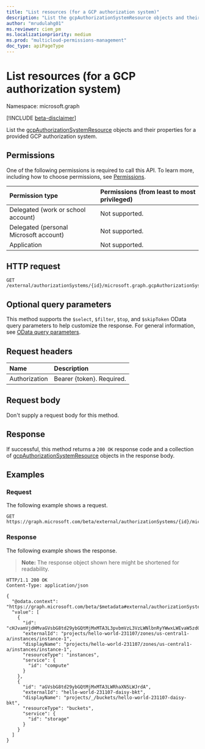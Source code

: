 ```yaml
---
title: "List resources (for a GCP authorization system)"
description: "List the gcpAuthorizationSystemResource objects and their properties for a provided GCP authorization system."
author: "mrudulahg01"
ms.reviewer: ciem_pm
ms.localizationpriority: medium
ms.prod: "multicloud-permissions-management"
doc_type: apiPageType
---
```


# List resources (for a GCP authorization system)
Namespace: microsoft.graph

[!INCLUDE [beta-disclaimer](../../includes/beta-disclaimer.md)]

List the [gcpAuthorizationSystemResource](../resources/gcpauthorizationsystemresource.md) objects and their properties for a provided GCP authorization system.

## Permissions
One of the following permissions is required to call this API. To learn more, including how to choose permissions, see [Permissions](/graph/permissions-reference).

|Permission type|Permissions (from least to most privileged)|
|:---|:---|
|Delegated (work or school account)|Not supported.|
|Delegated (personal Microsoft account)|Not supported.|
|Application|Not supported.|

<!--
[!INCLUDE [epm-rbac-servicenow-apis-read](../includes/rbac-for-apis/epm-rbac-servicenow-apis-read.md)]
-->

## HTTP request

<!-- {
  "blockType": "ignored"
}
-->
``` http
GET /external/authorizationSystems/{id}/microsoft.graph.gcpAuthorizationSystem/resources
```

## Optional query parameters
This method supports the `$select`, `$filter`, `$top`, and `$skipToken` OData query parameters to help customize the response. For general information, see [OData query parameters](/graph/query-parameters).

## Request headers
|Name|Description|
|:---|:---|
|Authorization|Bearer {token}. Required.|

## Request body
Don't supply a request body for this method.

## Response

If successful, this method returns a `200 OK` response code and a collection of [gcpAuthorizationSystemResource](../resources/gcpauthorizationsystemresource.md) objects in the response body.

## Examples

### Request
The following example shows a request.
<!-- {
  "blockType": "request",
  "name": "list_gcpauthorizationsystemresource"
}
-->
``` http
GET https://graph.microsoft.com/beta/external/authorizationSystems/{id}/microsoft.graph.gcpAuthorizationSystem/resources
```

### Response
The following example shows the response.
>**Note:** The response object shown here might be shortened for readability.
<!-- {
  "blockType": "response",
  "truncated": true,
  "@odata.type": "Collection(microsoft.graph.gcpAuthorizationSystemResource)"
}
-->
``` http
HTTP/1.1 200 OK
Content-Type: application/json

{
  "@odata.context": "https://graph.microsoft.com/beta/$metadata#external/authorizationSystems/{id}/resources",
  "value": [
    {
      "id": "cHJvamVjdHMvaGVsbG8td29ybGQtMjMxMTA3L3pvbmVzL3VzLWNlbnRyYWwxLWEvaW5zdGFuY2VzL2luc3RhbmNlLTE",
      "externalId": "projects/hello-world-231107/zones/us-central1-a/instances/instance-1",
      "displayName": "projects/hello-world-231107/zones/us-central1-a/instances/instance-1",
      "resourceType": "instances",
      "service": {
        "id": "compute"
      }
    },
    {
      "id": "aGVsbG8td29ybGQtMjMxMTA3LWRhaXN5LWJrdA",
      "externalId": "hello-world-231107-daisy-bkt",
      "displayName": "projects/_/buckets/hello-world-231107-daisy-bkt",
      "resourceType": "buckets",
      "service": {
        "id": "storage"
      }
    }
  ]
}
```


